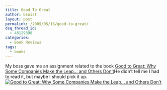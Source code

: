 ```yaml
---
title: Good To Great
author: bsoist
layout: post
permalink: /2005/05/16/good-to-great/
dsq_thread_id:
  - 48129398
categories:
  - Book Reviews
tags:
  - books
---
```

My boss gave me an assignment related to the book [Good to Great: Why Some Companies Make the Leap&#8230; and Others Don&#8217;t][1]He didn&#8217;t tell me I had to read it, but maybe I should pick it up.[![Good to Great: Why Some Companies Make the Leap... and Others Don't][2]][1]

 [1]: http://www.amazon.com/exec/obidos/redirect?tag=weifyoasme-20%26link_code=xm2%26camp=2025%26creative=165953%26path=http://www.amazon.com/gp/redirect.html%253fASIN=0066620996%2526location=/o/ASIN/0066620996%25253FSubscriptionId=0EMV44A9A5YT1RVDGZ82

 [2]: http://images.amazon.com/images/P/0066620996.01._SCTHUMBZZZ_.jpg
